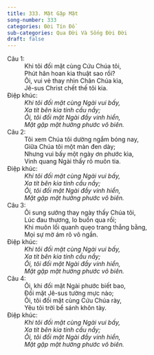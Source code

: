 ```yaml
---
title: 333. Mặt Gặp Mặt
song-number: 333
categories: Đời Tín Đồ
sub-categories: Qua Đời Và Sống Đời Đời
draft: false
---
```

<dl><dt>Câu 1:</dt><dd data-verse="1">Khi tôi đối mặt cùng Cứu Chúa tôi, <br/>Phút hân hoan kia thuật sao rồi? <br/>Ôi, vui vẻ thay nhìn Chân Chúa kìa, <br/>Jê-sus Christ chết thế tôi kia. </dd><dt>Điệp khúc:</dt><dd data-chorus="1"><em>Khi tôi đối mặt cùng Ngài vui bấy, <br/>Xa tít bên kia tinh cầu nầy; <br/>Ôi, tôi đối mặt Ngài đầy vinh hiển, <br/>Mặt gặp mặt hưởng phước vô biên. </em></dd><dt>Câu 2:</dt><dd data-verse="2">Tôi xem Chúa tôi dường ngắm bóng nay, <br/>Giữa Chúa tôi một màn đen dày; <br/>Nhưng vui bấy một ngày ơn phước kìa, <br/>Vinh quang Ngài thấy rõ muôn tia. </dd><dt>Điệp khúc:</dt><dd data-chorus="1"><em>Khi tôi đối mặt cùng Ngài vui bấy, <br/>Xa tít bên kia tinh cầu nầy; <br/>Ôi, tôi đối mặt Ngài đầy vinh hiển, <br/>Mặt gặp mặt hưởng phước vô biên. </em></dd><dt>Câu 3:</dt><dd data-verse="3">Ôi sung sướng thay ngày thấy Chúa tôi, <br/>Lúc đau thương, lo buồn qua rồi; <br/>Khi muôn lối quanh quẹo trang thẳng bằng, <br/>Mọi sự mờ ám rõ vô ngần. <dt>Điệp khúc:</dt><dd data-chorus="1"><em>Khi tôi đối mặt cùng Ngài vui bấy, <br/>Xa tít bên kia tinh cầu nầy; <br/>Ôi, tôi đối mặt Ngài đầy vinh hiển, <br/>Mặt gặp mặt hưởng phước vô biên. </em></dd><dt>Câu 4:</dt><dd data-verse="4">Ôi, khi đối mặt Ngài phước biết bao, <br/>Đối mặt Jê-sus tường mực nào; <br/>Ôi, tôi đối mặt cùng Cứu Chúa rày, <br/>Yêu tôi trời bể sánh khôn tày. <dt>Điệp khúc:</dt><dd data-chorus="1"><em>Khi tôi đối mặt cùng Ngài vui bấy, <br/>Xa tít bên kia tinh cầu nầy; <br/>Ôi, tôi đối mặt Ngài đầy vinh hiển, <br/>Mặt gặp mặt hưởng phước vô biên. </em></dd></dl>
